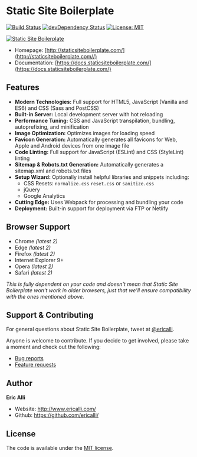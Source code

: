 # Static Site Boilerplate
[![Build Status](https://travis-ci.org/ericalli/static-site-boilerplate.svg?branch=master)](https://travis-ci.org/ericalli/static-site-boilerplate)
[![devDependency Status](https://david-dm.org/ericalli/static-site-boilerplate/dev-status.svg)](https://david-dm.org/ericalli/static-site-boilerplate?type=dev)
[![License: MIT](https://img.shields.io/badge/license-MIT-blue.svg)](https://opensource.org/licenses/MIT)

[![Static Site Boilerplate](http://staticsiteboilerplate.com/externals/github.png)](https://github.com/ericalli/static-site-boilerplate/releases/tag/v1.0.0-beta.1)

* Homepage: [http://staticsiteboilerplate.com/](http://staticsiteboilerplate.com//)
* Documentation: [https://docs.staticsiteboilerplate.com/](https://docs.staticsiteboilerplate.com/)

## Features

* **Modern Technologies:** Full support for HTML5, JavaScript (Vanilla and ES6) and CSS (Sass and PostCSS)
* **Built-in Server:** Local development server with hot reloading
* **Performance Tuning:** CSS and JavaScript transpilation, bundling, autoprefixing, and minification
* **Image Optimization:** Optimizes images for loading speed
* **Favicon Generation:** Automatically generates all favicons for Web, Apple and Android devices from one image file
* **Code Linting:** Full support for JavaScript (ESLint) and CSS (StyleLint) linting
* **Sitemap & Robots.txt Generation:** Automatically generates a sitemap.xml and robots.txt files
* **Setup Wizard:** Optionally install helpful libraries and snippets including:
  * CSS Resets: `normalize.css` `reset.css` or `sanitize.css`
  * jQuery
  * Google Analytics
* **Cutting Edge:** Uses Webpack for processing and bundling your code 
* **Deployment:** Built-in support for deployment via FTP or Netlify 

## Browser Support

* Chrome _\(latest 2\)_
* Edge _\(latest 2\)_
* Firefox _\(latest 2\)_
* Internet Explorer 9+
* Opera _\(latest 2\)_
* Safari _\(latest 2\)_

_This  is fully dependent on your code and doesn't mean that Static Site Boilerplate won't work in older browsers, just that we'll ensure compatibility with the ones mentioned above._

## Support & Contributing

For general questions about Static Site Boilerplate, tweet at [@ericalli](https:twitter.com/ericalli).

Anyone is welcome to contribute. If you decide to get involved, please take a moment and check out the following:

* [Bug reports](.github/CONTRIBUTING.md#bugs)
* [Feature requests](.github/CONTRIBUTING.md#features)


## Author

**Eric Alli**

-   Website: <http://www.ericalli.com/>
-   Github: <https://github.com/ericalli/>

## License

The code is available under the [MIT license](LICENSE).

